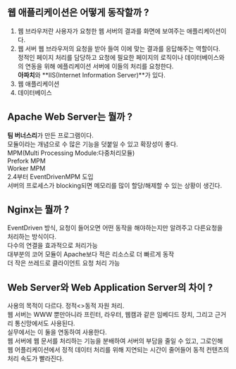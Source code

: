 
## 웹 애플리케이션은 어떻게 동작할까 ?
1. 웹 브라우저란 사용자가 요청한 웹 서버의 결과를 화면에 보여주는 애플리케이션이다.
2. 웹 서버 웹 브라우저의 요청을 받아 들여 이에 맞는 결과를 응답해주는 역할이다.<br/>
    정적인 페이지 처리를 담당하고 요청에 필요한 페이지의 로직이나 데이터베이스와의 연동을 위해 에플리케이션 서버에 이들의 처리를 요청한다.<br/>
    **아파치**와 **IIS(Internet Information Server)**가 있다.
3. 웹 애플리케이션
4. 데이터베이스

## Apache Web Server는 뭘까 ?
**팀 버너스리**가 만든 프로그램이다.<br/>
모듈이라는 개념으로 수 많은 기능을 덧붙일 수 있고 확장성이 좋다.<br/>
MPM(Multi Processing Module:다중처리모듈)<br/>
Prefork MPM<br/>
Worker MPM<br/>
2.4부터 EventDrivenMPM 도입<br/>
서버의 프로세스가 blocking되면 메모리를 많이 할당/해제할 수 있는 상황이 생긴다.<br/>

## Nginx는 뭘까 ?
EventDriven 방식, 요청이 들어오면 어떤 동작을 해야하는지만 알려주고 다른요청을 처리하는 방식이다.<br/>
다수의 연결을 효과적으로 처리가능<br/>
대부분의 코어 모듈이 Apache보다 적은 리소스로 더 빠르게 동작<br/>
더 작은 쓰레드로 클라이언트 요청 처리 가능<br/>

## Web Server와 Web Application Server의 차이 ?
사용의 목적이 다르다. 정적<>동적 자원 처리.<br/>
웹 서버는 WWW 뿐만아니라 프린터, 라우터, 웹캠과 같은 임베디드 장치, 그리고 근거리 통신망에서도 사용된다.<br/>
실무에서는 이 둘을 연동하여 사용한다.<br/>
웹 서버에 웹 문서를 처리하는 기능을 분배하여 서버의 부담을 줄일 수 있고, 그로인해 웹 어플리케이션에서 정적 데이터 처리를 위해 지연되는 시간이 줄어들어 동적 컨텐츠의 처리 속도가 빨라진다.<br/>

